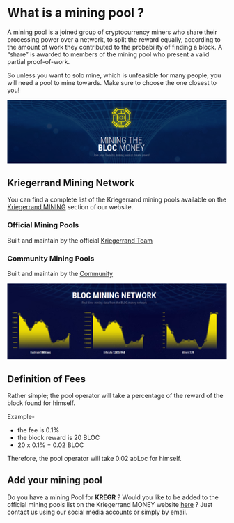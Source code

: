 # **What is a mining pool ?**

A mining pool is a joined group of cryptocurrency miners who share their processing power over a network, to split the reward equally, according to the amount of work they contributed to the probability of finding a block. A “share” is awarded to members of the mining pool who present a valid partial proof-of-work. 

So unless you want to solo mine, which is unfeasible for many people, you will need a pool to mine towards. Make sure to choose the one closest to you!

[![MINING KREGR](images/mining-pools/miningpool1.png)](https://bloc.money/mining)

## **Kriegerrand Mining Network**

You can find a complete list of the Kriegerrand mining pools available on the [Kriegerrand MINING](https://bloc.money/mining) section of our website.

### Official Mining Pools

Built and maintain by the official [Kriegerrand Team](https://bloc.money/mining)

### Community Mining Pools

Built and maintain by the [Community](https://bloc.money/mining)

[![MINING Kriegerrand NETWORK](images/mining-pools/miningpool2.png)](https://bloc.money/mining)

## **Definition of Fees**

Rather simple; the pool operator will take a percentage of the reward of the block found for himself.

Example-

- the fee is 0.1%
- the block reward is 20 BLOC
- 20 x 0.1% = 0.02 BLOC

Therefore, the pool operator will take 0.02 abLoc for himself.

## **Add your mining pool**

Do you have a mining Pool for **KREGR** ?
Would you like to be added to the official mining pools list on the Kriegerrand MONEY website [here](https://bloc.money/mining) ?
Just contact us using our social media accounts or simply by email.